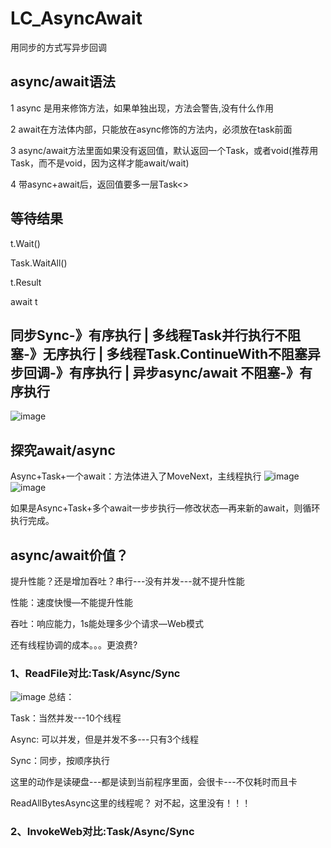 # LC_AsyncAwait
用同步的方式写异步回调

## async/await语法
1  async 是用来修饰方法，如果单独出现，方法会警告,没有什么作用

2  await在方法体内部，只能放在async修饰的方法内，必须放在task前面

3  async/await方法里面如果没有返回值，默认返回一个Task，或者void(推荐用Task，而不是void，因为这样才能await/wait)

4  带async+await后，返回值要多一层Task<>

## 等待结果
t.Wait()

Task.WaitAll()

t.Result

await t

## 同步Sync-》有序执行 | 多线程Task并行执行不阻塞-》无序执行 | 多线程Task.ContinueWith不阻塞异步回调-》有序执行 | 异步async/await 不阻塞-》有序执行
![image](https://user-images.githubusercontent.com/26539681/121616223-11a69600-ca95-11eb-9839-2ec6c6203381.png)

## 探究await/async
Async+Task+一个await：方法体进入了MoveNext，主线程执行
![image](https://user-images.githubusercontent.com/26539681/121616941-7d3d3300-ca96-11eb-80c0-21e106ef2492.png)
![image](https://user-images.githubusercontent.com/26539681/121616632-d22c7980-ca95-11eb-8fca-f55b3cf6a4b4.png)

如果是Async+Task+多个await一步步执行—修改状态—再来新的await，则循环执行完成。

## async/await价值？
提升性能？还是增加吞吐？串行---没有并发---就不提升性能

性能：速度快慢—不能提升性能

吞吐：响应能力，1s能处理多少个请求—Web模式

还有线程协调的成本。。。更浪费? 

### 1、ReadFile对比:Task/Async/Sync
![image](https://user-images.githubusercontent.com/26539681/121619681-91376380-ca9b-11eb-9ab1-b3f5fa5341a2.png)
总结：

Task：当然并发---10个线程

Async: 可以并发，但是并发不多---只有3个线程

Sync：同步，按顺序执行

这里的动作是读硬盘---都是读到当前程序里面，会很卡---不仅耗时而且卡

ReadAllBytesAsync这里的线程呢？ 对不起，这里没有！！！

### 2、InvokeWeb对比:Task/Async/Sync

